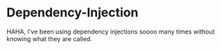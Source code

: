 # Dependency-Injection
HAHA, I've been using dependency injections soooo many times without knowing what they are called.
